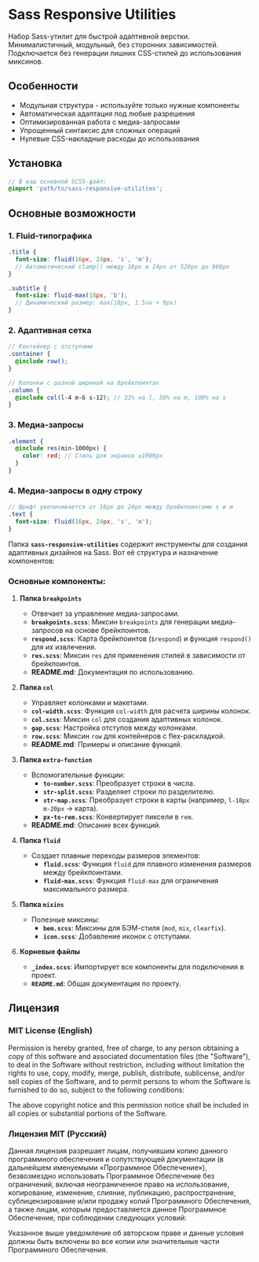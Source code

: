 # Sass Responsive Utilities

Набор Sass-утилит для быстрой адаптивной верстки.
Минималистичный, модульный, без сторонних зависимостей.
Подключается без генерации лишних CSS-стилей до использования миксинов.
## Особенности

+ Модульная структура - используйте только нужные компоненты
+ Автоматическая адаптация под любые разрешения
+ Оптимизированная работа с медиа-запросами
+ Упрощенный синтаксис для сложных операций
+ Нулевые CSS-накладные расходы до использования

## Установка

```scss
// В ваш основной SCSS-файл:
@import 'path/to/sass-responsive-utilities';
```
## Основные возможности

### 1. Fluid-типографика

```scss
.title {
  font-size: fluid(16px, 24px, 's', 'm');
  // Автоматический clamp() между 16px и 24px от 520px до 960px
}

.subtitle {
  font-size: fluid-max(18px, 'b');
  // Динамический размер: max(18px, 1.5vw + 9px)
}
```

### 2. Адаптивная сетка

```scss
// Контейнер с отступами
.container {
  @include row();
}

// Колонки с разной шириной на брейкпоинтах
.column {
  @include col(l-4 m-6 s-12); // 33% на l, 50% на m, 100% на s
}
```

### 3. Медиа-запросы

```scss
.element {
  @include res(min-1000px) {
    color: red; // Стиль для экранов ≥1000px
  }
}
```

### 4. Медиа-запросы в одну строку

```scss
// Шрифт увеличивается от 16px до 24px между брейкпоинтами s и m
.text {
  font-size: fluid(16px, 24px, 's', 'm');
}
```
Папка **`sass-responsive-utilities`** содержит инструменты для создания адаптивных дизайнов на Sass. Вот её структура и назначение компонентов:

### **Основные компоненты:**
1. **Папка `breakpoints`**
   - Отвечает за управление медиа-запросами.
   - **`breakpoints.scss`**: Миксин `breakpoints` для генерации медиа-запросов на основе брейкпоинтов.
   - **`respond.scss`**: Карта брейкпоинтов (`$respond`) и функция `respond()` для их извлечения.
   - **`res.scss`**: Миксин `res` для применения стилей в зависимости от брейкпоинтов.
   - **README.md**: Документация по использованию.

2. **Папка `col`**
   - Управляет колонками и макетами.
   - **`col-width.scss`**: Функция `col-width` для расчета ширины колонок.
   - **`col.scss`**: Миксин `col` для создания адаптивных колонок.
   - **`gap.scss`**: Настройка отступов между колонками.
   - **`row.scss`**: Миксин `row` для контейнеров с flex-раскладкой.
   - **README.md**: Примеры и описание функций.

3. **Папка `extra-function`**
   - Вспомогательные функции:
     - **`to-number.scss`**: Преобразует строки в числа.
     - **`str-split.scss`**: Разделяет строки по разделителю.
     - **`str-map.scss`**: Преобразует строки в карты (например, `l-10px m-20px` → карта).
     - **`px-to-rem.scss`**: Конвертирует пиксели в `rem`.
   - **README.md**: Описание всех функций.

4. **Папка `fluid`**
   - Создает плавные переходы размеров элементов:
     - **`fluid.scss`**: Функция `fluid` для плавного изменения размеров между брейкпоинтами.
     - **`fluid-max.scss`**: Функция `fluid-max` для ограничения максимального размера.

5. **Папка `mixins`**
   - Полезные миксины:
     - **`bem.scss`**: Миксины для БЭМ-стиля (`mod`, `mix`, `clearfix`).
     - **`icon.scss`**: Добавление иконок с отступами.

6. **Корневые файлы**
   - **`_index.scss`**: Импортирует все компоненты для подключения в проект.
   - **`README.md`**: Общая документация по проекту.

## Лицензия

### MIT License (English)

Permission is hereby granted, free of charge, to any person obtaining a copy
of this software and associated documentation files (the "Software"), to deal
in the Software without restriction, including without limitation the rights
to use, copy, modify, merge, publish, distribute, sublicense, and/or sell
copies of the Software, and to permit persons to whom the Software is
furnished to do so, subject to the following conditions:

The above copyright notice and this permission notice shall be included in all
copies or substantial portions of the Software.

### Лицензия MIT (Русский)

Данная лицензия разрешает лицам, получившим копию данного программного обеспечения
и сопутствующей документации (в дальнейшем именуемыми «Программное Обеспечение»),
безвозмездно использовать Программное Обеспечение без ограничений, включая неограниченное
право на использование, копирование, изменение, слияние, публикацию, распространение,
сублицензирование и/или продажу копий Программного Обеспечения, а также лицам, которым
предоставляется данное Программное Обеспечение, при соблюдении следующих условий:

Указанное выше уведомление об авторском праве и данные условия должны быть включены во
все копии или значительные части Программного Обеспечения.
```

